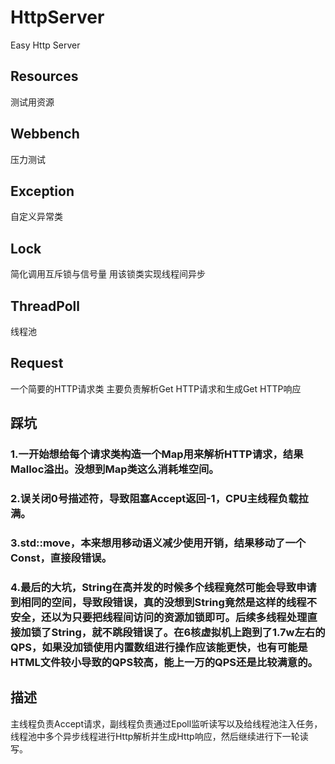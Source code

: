 # HttpServer
Easy Http Server
## Resources
测试用资源
## Webbench
压力测试
## Exception
自定义异常类
## Lock
简化调用互斥锁与信号量 用该锁类实现线程间异步
## ThreadPoll
线程池
## Request
一个简要的HTTP请求类 主要负责解析Get HTTP请求和生成Get HTTP响应
## 踩坑
### 1.一开始想给每个请求类构造一个Map用来解析HTTP请求，结果Malloc溢出。没想到Map类这么消耗堆空间。
### 2.误关闭0号描述符，导致阻塞Accept返回-1，CPU主线程负载拉满。
### 3.std::move，本来想用移动语义减少使用开销，结果移动了一个Const，直接段错误。
### 4.最后的大坑，String在高并发的时候多个线程竟然可能会导致申请到相同的空间，导致段错误，真的没想到String竟然是这样的线程不安全，还以为只要把线程间访问的资源加锁即可。后续多线程处理直接加锁了String，就不跳段错误了。在6核虚拟机上跑到了1.7w左右的QPS，如果没加锁使用内置数组进行操作应该能更快，也有可能是HTML文件较小导致的QPS较高，能上一万的QPS还是比较满意的。
## 描述
主线程负责Accept请求，副线程负责通过Epoll监听读写以及给线程池注入任务，线程池中多个异步线程进行Http解析并生成Http响应，然后继续进行下一轮读写。
